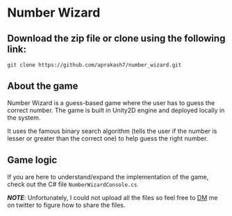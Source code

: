 # Number Wizard

## Download the zip file or clone using the following link:
`git clone https://github.com/aprakash7/number_wizard.git`

## About the game 
Number Wizard is a guess-based game where the user has to guess the correct number. The game is built in Unity2D engine and deployed locally in the system.

It uses the famous binary search algorithm (tells the user if the number is lesser or greater than the correct one) to help guess the right number.

## Game logic
If you are here to understand/expand the implementation of the game, check out the C# file `NumberWizardConsole.cs`

***NOTE***: Unfortunately, I could not upload all the files so feel free to [DM](https://twiiter.com/aprakash_7) me on twitter to figure how to share the files. 
